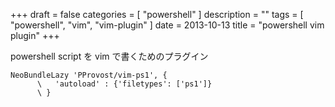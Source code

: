 +++
draft = false
categories = [ "powershell" ]
description = ""
tags = [ "powershell", "vim", "vim-plugin" ]
date = 2013-10-13
title = "powershell vim plugin"
+++

powershell script を vim で書くためのプラグイン

```vim
NeoBundleLazy 'PProvost/vim-ps1', {
      \   'autoload' : {'filetypes': ['ps1']}
      \ }
```
